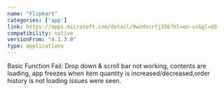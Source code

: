 ```yaml
---
name: "Flipkart"
categories: ['app']
link: https://apps.microsoft.com/detail/9wzdncrfj356?hl=en-us&gl=US
compatibility: native
versionFrom: "4.1.3.0"
type: applications
---
```


Basic Function Fail: Drop down & scroll bar not working, contents are loading, app freezes when item quantity is increased/decreased,order history is not loading issues were seen.